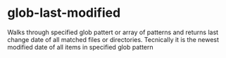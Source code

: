 # glob-last-modified
Walks through specified glob pattert or array of patterns and returns last change date of all matched files or directories. Tecnically it is the newest modified date of all items in specified glob pattern
